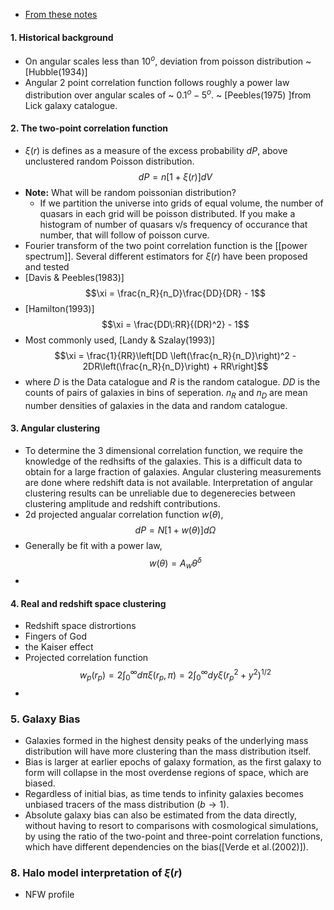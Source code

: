 - [From these notes](https://ned.ipac.caltech.edu/level5/March12/Coil/)

#### 1. Historical background

- On angular scales less than $10^o$, deviation from poisson distribution ~ [Hubble(1934)]
- Angular 2 point correlation function follows roughly a power law distribution over angular scales of ~ $0.1^o - 5^o$. ~ [Peebles(1975) ]from Lick galaxy catalogue.

#### 2. The two-point correlation function

- $\xi(r)$ is defines as a measure of the excess probability $dP$, above unclustered random Poisson distribution. $$dP = n[1 + \xi(r)]dV$$
- **Note:** What will be random poissonian distribution?
	- If we partition the universe into grids of equal volume, the number of quasars in each grid will be poisson distributed. If you make a histogram of number of quasars v/s frequency of occurance that number, that will follow of poisson curve.
- Fourier transform of the two point correlation function is the [[power spectrum]]. Several different estimators for $\xi(r)$ have been proposed and tested
- [Davis & Peebles(1983)]$$\xi = \frac{n_R}{n_D}\frac{DD}{DR} - 1$$
- [Hamilton(1993)]$$\xi = \frac{DD\:RR}{(DR)^2} - 1$$
- Most commonly used, [Landy & Szalay(1993)]$$\xi = \frac{1}{RR}\left[DD \left(\frac{n_R}{n_D}\right)^2 - 2DR\left(\frac{n_R}{n_D}\right) + RR\right]$$
- where $D$ is the Data catalogue and $R$ is the random catalogue. $DD$ is the counts of pairs of galaxies in bins of seperation. $n_R$ and $n_D$ are mean number densities of galaxies in the data and random catalogue.

#### 3. Angular clustering

- To determine the 3 dimensional correlation function, we require the knowledge of the redhsifts of the galaxies. This is a difficult data to obtain for a large fraction of galaxies. Angular clustering measurements are done where redshift data is not available. Interpretation of angular clustering results can be unreliable due to degenerecies between clustering amplitude and redshift contributions.
- 2d projected angualar correlation function $w(\theta)$, $$dP = N[1 + w(\theta)]d\Omega$$
- Generally be fit with a power law, $$w(\theta) = A_w\theta^\delta$$
- 

#### 4. Real and redshift space clustering

- Redshift space distrortions
- Fingers of God
- the Kaiser effect
- Projected correlation function $$w_p(r_p) = 2\int_0^\infty d\pi \xi(r_p, \pi) = 2\int_0^\infty dy \xi(r_p^2 + y^2)^{1/2}$$
- 

### 5. Galaxy Bias

-  Galaxies formed in the highest density peaks of the underlying mass distribution will have more clustering than the mass distribution itself.
- Bias is larger at earlier epochs of galaxy formation, as the first galaxy to form will collapse in the most overdense regions of space, which are biased.
- Regardless of initial bias, as time tends to infinity galaxies becomes unbiased tracers of the mass distribution ($b \rightarrow 1$).
- Absolute galaxy bias can also be estimated from the data directly, without having to resort to comparisons with cosmological simulations, by using the ratio of the two-point and three-point correlation functions, which have different dependencies on the bias([Verde et al.(2002)]).

### 8. Halo model interpretation of $\xi(r)$

- NFW profile